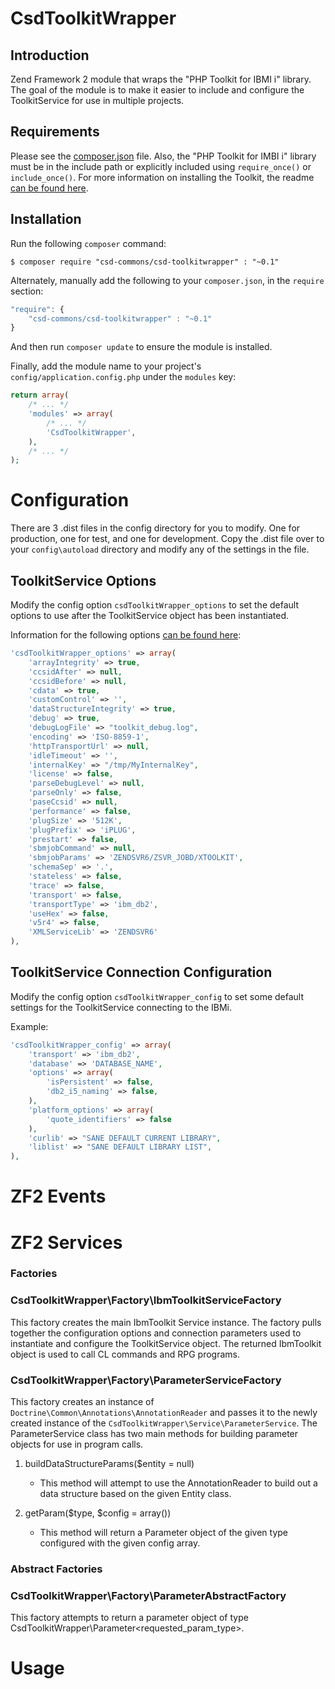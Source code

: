 CsdToolkitWrapper
=================

Introduction
------------

Zend Framework 2 module that wraps the "PHP Toolkit for IBMI i" library.  The goal
of the module is to make it easier to include and configure the ToolkitService 
for use in multiple projects.

Requirements
------------
  
Please see the [composer.json](composer.json) file.
Also, the "PHP Toolkit for IMBI i" library must be in the include path or 
explicitly included using `require_once()` or `include_once()`.  For more information
on installing the Toolkit, the readme [can be found here](https://github.com/zendtech/IbmiToolkit).

Installation
------------

Run the following `composer` command:

```console
$ composer require "csd-commons/csd-toolkitwrapper" : "~0.1"
```

Alternately, manually add the following to your `composer.json`, in the `require` section:

```javascript
"require": {
    "csd-commons/csd-toolkitwrapper" : "~0.1"
}
```

And then run `composer update` to ensure the module is installed.

Finally, add the module name to your project's `config/application.config.php` under the `modules`
key:

```php
return array(
    /* ... */
    'modules' => array(
        /* ... */
        'CsdToolkitWrapper',
    ),
    /* ... */
);
```

Configuration
=============

There are 3 .dist files in the config directory for you to modify.  One for
production, one for test, and one for development.  Copy the .dist file over to
your `config\autoload` directory and modify any of the settings in the file.

ToolkitService Options
----------------------

Modify the config option `csdToolkitWrapper_options` to set the default options
to use after the ToolkitService object has been instantiated.

Information for the following options 
[can be found here](http://files.zend.com/help/Zend-Server-6-IBMi/zend-server.htm#setting_the_xml_service_options.htm):

```php
'csdToolkitWrapper_options' => array(
    'arrayIntegrity' => true,
    'ccsidAfter' => null,
    'ccsidBefore' => null,
    'cdata' => true,
    'customControl' => '',
    'dataStructureIntegrity' => true,
    'debug' => true,
    'debugLogFile' => "toolkit_debug.log",
    'encoding' => 'ISO-8859-1',
    'httpTransportUrl' => null,
    'idleTimeout' => '',
    'internalKey' => "/tmp/MyInternalKey",
    'license' => false,
    'parseDebugLevel' => null,
    'parseOnly' => false,
    'paseCcsid' => null,
    'performance' => false,
    'plugSize' => '512K',
    'plugPrefix' => 'iPLUG',
    'prestart' => false,
    'sbmjobCommand' => null,
    'sbmjobParams' => 'ZENDSVR6/ZSVR_JOBD/XTOOLKIT',
    'schemaSep' => '.',
    'stateless' => false,
    'trace' => false,
    'transport' => false,
    'transportType' => 'ibm_db2',
    'useHex' => false,
    'v5r4' => false,
    'XMLServiceLib' => 'ZENDSVR6'
),
```

ToolkitService Connection Configuration
---------------------------------------

Modify the config option `csdToolkitWrapper_config` to set some default 
settings for the ToolkitService connecting to the IBMi.

Example:

```php
'csdToolkitWrapper_config' => array(
    'transport' => 'ibm_db2',
    'database' => 'DATABASE_NAME',
    'options' => array(
        'isPersistent' => false,
        'db2_i5_naming' => false,
    ),
    'platform_options' => array(
        'quote_identifiers' => false
    ),
    'curlib' => "SANE DEFAULT CURRENT LIBRARY",
    'liblist' => "SANE DEFAULT LIBRARY LIST",
),
```

ZF2 Events
==========

ZF2 Services
============

### Factories

### CsdToolkitWrapper\Factory\IbmToolkitServiceFactory

This factory creates the main IbmToolkit Service instance.  The factory pulls
together the configuration options and connection parameters used to instantiate
and configure the ToolkitService object.  The returned IbmToolkit object is used
to call CL commands and RPG programs.

### CsdToolkitWrapper\Factory\ParameterServiceFactory

This factory creates an instance of `Doctrine\Common\Annotations\AnnotationReader`
and passes it to the newly created instance of the `CsdToolkitWrapper\Service\ParameterService`.
The ParameterService class has two main methods for building parameter objects 
for use in program calls.

1. buildDataStructureParams($entity = null)
    - This method will attempt to use the AnnotationReader to build out a data
    structure based on the given Entity class.
    
2. getParam($type, $config = array())
    - This method will return a Parameter object of the given type configured with
    the given config array.

### Abstract Factories

### CsdToolkitWrapper\Factory\ParameterAbstractFactory

This factory attempts to return a parameter object of type
CsdToolkitWrapper\Parameter\<requested_param_type>.

Usage
=====


